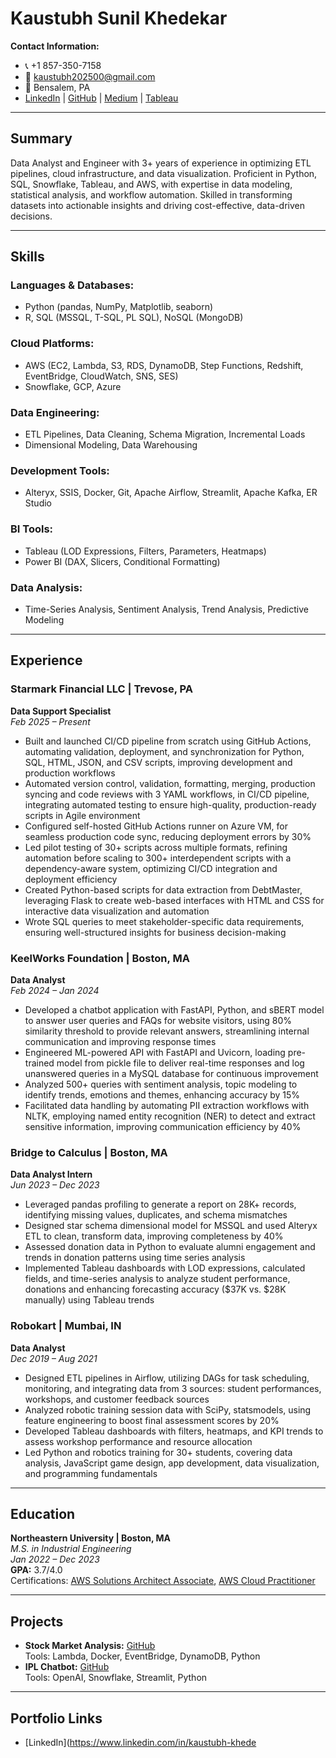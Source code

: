 # Kaustubh Sunil Khedekar

**Contact Information:**
- 📞 +1 857-350-7158
- 📧 kaustubh202500@gmail.com
- 📍 Bensalem, PA
- [LinkedIn](https://www.linkedin.com/in/kaustubh-khedekar/) | [GitHub](https://github.com/Kaustubhk28) | [Medium](https://medium.com/@khedekarskaustubh) | [Tableau](https://public.tableau.com/app/profile/kaustubh.khedekar/vizzes)

---

## **Summary**
Data Analyst and Engineer with 3+ years of experience in optimizing ETL pipelines, cloud infrastructure, and data visualization. Proficient in Python, SQL, Snowflake, Tableau, and AWS, with expertise in data modeling, statistical analysis, and workflow automation. Skilled in transforming datasets into actionable insights and driving cost-effective, data-driven decisions.

---

## **Skills**
### **Languages & Databases:**
- Python (pandas, NumPy, Matplotlib, seaborn)
- R, SQL (MSSQL, T-SQL, PL SQL), NoSQL (MongoDB)

### **Cloud Platforms:**
- AWS (EC2, Lambda, S3, RDS, DynamoDB, Step Functions, Redshift, EventBridge, CloudWatch, SNS, SES)
- Snowflake, GCP, Azure

### **Data Engineering:**
- ETL Pipelines, Data Cleaning, Schema Migration, Incremental Loads
- Dimensional Modeling, Data Warehousing

### **Development Tools:**
- Alteryx, SSIS, Docker, Git, Apache Airflow, Streamlit, Apache Kafka, ER Studio

### **BI Tools:**
- Tableau (LOD Expressions, Filters, Parameters, Heatmaps)
- Power BI (DAX, Slicers, Conditional Formatting)

### **Data Analysis:**
- Time-Series Analysis, Sentiment Analysis, Trend Analysis, Predictive Modeling

---

## **Experience**
### **Starmark Financial LLC | Trevose, PA**  
**Data Support Specialist**  
_Feb 2025 – Present_
- Built and launched CI/CD pipeline from scratch using GitHub Actions, automating validation, deployment, and synchronization for Python, SQL, HTML, JSON, and CSV scripts, improving development and production workflows
- Automated version control, validation, formatting, merging, production syncing and code reviews with 3 YAML workflows, in CI/CD pipeline, integrating automated testing to ensure high-quality, production-ready scripts in Agile environment
- Configured self-hosted GitHub Actions runner on Azure VM, for seamless production code sync, reducing deployment errors by 30%
- Led pilot testing of 30+ scripts across multiple formats, refining automation before scaling to 300+ interdependent scripts with a dependency-aware system, optimizing CI/CD integration and deployment efficiency
- Created Python-based scripts for data extraction from DebtMaster, leveraging Flask to create web-based interfaces with HTML and CSS for interactive data visualization and automation
- Wrote SQL queries to meet stakeholder-specific data requirements, ensuring well-structured insights for business decision-making

### **KeelWorks Foundation | Boston, MA**  
**Data Analyst**  
_Feb 2024 – Jan 2024_
- Developed a chatbot application with FastAPI, Python, and sBERT model to answer user queries and FAQs for website visitors, using 80% similarity threshold to provide relevant answers, streamlining internal communication and improving response times
- Engineered ML-powered API with FastAPI and Uvicorn, loading pre-trained model from pickle file to deliver real-time responses and log unanswered queries in a MySQL database for continuous improvement
- Analyzed 500+ queries with sentiment analysis, topic modeling to identify trends, emotions and themes, enhancing accuracy by 15%
- Facilitated data handling by automating PII extraction workflows with NLTK, employing named entity recognition (NER) to detect and extract sensitive information, improving communication efficiency by 40%

### **Bridge to Calculus | Boston, MA**  
**Data Analyst Intern**  
_Jun 2023 – Dec 2023_
- Leveraged pandas profiling to generate a report on 28K+ records, identifying missing values, duplicates, and schema mismatches
- Designed star schema dimensional model for MSSQL and used Alteryx ETL to clean, transform data, improving completeness by 40%
- Assessed donation data in Python to evaluate alumni engagement and trends in donation patterns using time series analysis
- Implemented Tableau dashboards with LOD expressions, calculated fields, and time-series analysis to analyze student performance, donations and enhancing forecasting accuracy ($37K vs. $28K manually) using Tableau trends

### **Robokart | Mumbai, IN**  
**Data Analyst**  
_Dec 2019 – Aug 2021_
- Designed ETL pipelines in Airflow, utilizing DAGs for task scheduling, monitoring, and integrating data from 3 sources: student performances, workshops, and customer feedback sources
- Analyzed robotic training session data with SciPy, statsmodels, using feature engineering to boost final assessment scores by 20%
- Developed Tableau dashboards with filters, heatmaps, and KPI trends to assess workshop performance and resource allocation
- Led Python and robotics training for 30+ students, covering data analysis, JavaScript game design, app development, data visualization, and programming fundamentals
---


## **Education**

**Northeastern University | Boston, MA**  
_M.S. in Industrial Engineering_  
_Jan 2022 – Dec 2023_  
**GPA:** 3.7/4.0  
Certifications: [AWS Solutions Architect Associate](https://www.credly.com/badges/5daf1c2a-0151-4ed1-ba0b-f83c423c6074), [AWS Cloud Practitioner](https://www.credly.com/badges/a02c9e10-ab3a-4326-abce-5aa8e1d3ffae)

---

## **Projects**
- **Stock Market Analysis:** [GitHub](https://github.com/Kaustubhk28/Stock-Market-Analysis)  
  Tools: Lambda, Docker, EventBridge, DynamoDB, Python  
- **IPL Chatbot:** [GitHub](https://github.com/Kaustubhk28/SQL-GPT)  
  Tools: OpenAI, Snowflake, Streamlit, Python  

---

## **Portfolio Links**
- [LinkedIn](https://www.linkedin.com/in/kaustubh-khede

